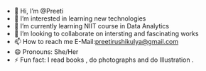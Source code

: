 - 👋 Hi, I’m @Preeti
- 👀 I’m interested in learning new technologies
- 🌱 I’m currently learning NIIT course in Data Analytics
- 💞️ I’m looking to collaborate on intersting and fascinating works
- 📫 How to reach me E-Mail:preetirushikulya@gmail.com
- 😄 Pronouns: She/Her
- ⚡ Fun fact: I read books , do photographs and  do Illustration .

<!---
PreityRao/PreityRao is a ✨ special ✨ repository because its `README.md` (this file) appears on your GitHub profile.
You can click the Preview link to take a look at your changes.
--->
